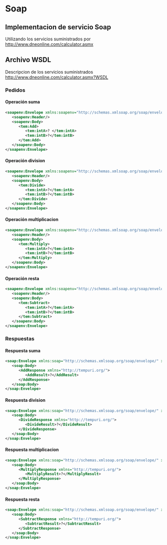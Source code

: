 <!--TOC--> 
# Soap

## Implementacion de servicio Soap

Utilizando los servicios suministrados por http://www.dneonline.com/calculator.asmx

## Archivo WSDL

Descripcion de los servicios suministrados http://www.dneonline.com/calculator.asmx?WSDL

### Pedidos

#### Operación suma

```xml
<soapenv:Envelope xmlns:soapenv="http://schemas.xmlsoap.org/soap/envelope/"xmlns:tem="http://tempuri.org/">
   <soapenv:Header/>
   <soapenv:Body>
      <tem:Add>
         <tem:intA>? </tem:intA>
         <tem:intB>?</tem:intB>
      </tem:Add>
   </soapenv:Body>
</soapenv:Envelope>
```

####  Operación division 

```xml
<soapenv:Envelope xmlns:soapenv="http://schemas.xmlsoap.org/soap/envelope/" xmlns:tem="http://tempuri.org/">
   <soapenv:Header/>
   <soapenv:Body>
      <tem:Divide>
         <tem:intA>?</tem:intA>
         <tem:intB>?</tem:intB>
      </tem:Divide>
   </soapenv:Body>
</soapenv:Envelope>
```

####  Operación multiplicacion

```xml
<soapenv:Envelope xmlns:soapenv="http://schemas.xmlsoap.org/soap/envelope/" xmlns:tem="http://tempuri.org/">
   <soapenv:Header/>
   <soapenv:Body>
      <tem:Multiply>
         <tem:intA>?</tem:intA>
         <tem:intB>?</tem:intB>
      </tem:Multiply>
   </soapenv:Body>
</soapenv:Envelope>
```

####  Operación resta 

```xml
<soapenv:Envelope xmlns:soapenv="http://schemas.xmlsoap.org/soap/envelope/" xmlns:tem="http://tempuri.org/">
   <soapenv:Header/>
   <soapenv:Body>
      <tem:Subtract>
         <tem:intA>?</tem:intA>
         <tem:intB>?</tem:intB>
      </tem:Subtract>
   </soapenv:Body>
</soapenv:Envelope>
```

### Respuestas

#### Respuesta suma

```xml
<soap:Envelope xmlns:soap="http://schemas.xmlsoap.org/soap/envelope/" xmlns:xsi="http://www.w3.org/2001/XMLSchema-instance" xmlns:xsd="http://www.w3.org/2001/XMLSchema">
   <soap:Body>
      <AddResponse xmlns="http://tempuri.org/">
         <AddResult>?</AddResult>
      </AddResponse>
   </soap:Body>
</soap:Envelope>
```

#### Respuesta division

```xml
<soap:Envelope xmlns:soap="http://schemas.xmlsoap.org/soap/envelope/" xmlns:xsi="http://www.w3.org/2001/XMLSchema-instance" xmlns:xsd="http://www.w3.org/2001/XMLSchema">
   <soap:Body>
      <DivideResponse xmlns="http://tempuri.org/">
         <DivideResult>?</DivideResult>
      </DivideResponse>
   </soap:Body>
</soap:Envelope>
```

#### Respuesta multiplicacion

```xml
<soap:Envelope xmlns:soap="http://schemas.xmlsoap.org/soap/envelope/" xmlns:xsi="http://www.w3.org/2001/XMLSchema-instance" xmlns:xsd="http://www.w3.org/2001/XMLSchema">
   <soap:Body>
      <MultiplyResponse xmlns="http://tempuri.org/">
         <MultiplyResult>?</MultiplyResult>
      </MultiplyResponse>
   </soap:Body>
</soap:Envelope>
```

#### Respuesta resta

```xml
<soap:Envelope xmlns:soap="http://schemas.xmlsoap.org/soap/envelope/" xmlns:xsi="http://www.w3.org/2001/XMLSchema-instance" xmlns:xsd="http://www.w3.org/2001/XMLSchema">
   <soap:Body>
      <SubtractResponse xmlns="http://tempuri.org/">
         <SubtractResult>?</SubtractResult>
      </SubtractResponse>
   </soap:Body>
</soap:Envelope>
```

